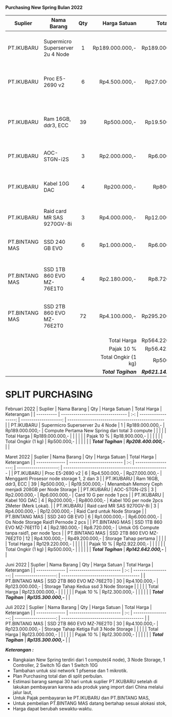 **Purchasing New Spring Bulan 2022**

| Suplier        | Nama Barang                      | Qty |        Harga Satuan |           Total Harga | Keterangan                                          |
| -------------- | -------------------------------- | :-: | ------------------: | --------------------: | --------------------------------------------------- |
| PT.IKUBARU     | Supermicro Superserver 2u 4 Node |  1  |     Rp189.000.000,- |       Rp189.000.000,- | Compute Pertama New Spring dari total 3 compute     |
| PT.IKUBARU     | Proc E5-2690 v2                  |  6  |       Rp4.500.000,- |        Rp27.000.000,- | Mengganti Prosesor node storage 1, 2 dan 3          |
| PT.IKUBARU     | Ram 16GB, ddr3, ECC              | 39  |         Rp500.000,- |        Rp19.500.000,- | Menambah Memory Ceph menjadi 208GB per Node Storage |
| PT.IKUBARU     | AOC-STGN-i2S                     |  3  |       Rp2.000.000,- |         Rp6.000.000,- | Card 10 G per node 1 pcs                            |
| PT.IKUBARU     | Kabel 10G DAC                    |  4  |         Rp200.000,- |           Rp800.000,- | Kabel 10G per node 2pcs 2Meter (Merk Lokal).        |
| PT.IKUBARU     | Raid card MR SAS 9270GV-8i       |  3  |       Rp4.000.000,- |        Rp12.000.000,- | Raid Card untuk Node Storage                        |
| PT.BINTANG MAS | SSD 240 GB EVO                   |  6  |       Rp1.000.000,- |         Rp6.000.000,- | Os Node Storage Raid1 Pernode 2 pcs                 |
| PT.BINTANG MAS | SSD 1TB 860 EVO MZ-76E1T0        |  4  |       Rp2.180.000,- |         Rp8.720.000,- | Untuk OS Compute tanpa raid1, per node 1pcs         |
| PT.BINTANG MAS | SSD 2TB 860 EVO MZ-76E2T0        | 72  |       Rp4.100.000,- |       Rp295.200.000,- | Untuk 3 node Storage Ceph, per node 24 ssd          |
|                |                                  |     |         Total Harga |       Rp564.220.000,- |                                                     |
|                |                                  |     |         Pajak  10 % |        Rp56.422.000,- |                                                     |
|                |                                  |     | Total Ongkir (1 kg) |           Rp500.000,- |                                                     |
|                |                                  |     | ***Total Tagihan*** | ***Rp621.142.000,-*** |                                                     |


# SPLIT PURCHASING
Februari 2022
| Suplier    | Nama Barang                      | Qty |        Harga Satuan |           Total Harga | Keterangan                                      |
| ---------- | -------------------------------- | :-: | ------------------: | --------------------: | ----------------------------------------------- |
| PT.IKUBARU | Supermicro Superserver 2u 4 Node |  1  |     Rp189.000.000,- |       Rp189.000.000,- | Compute Pertama New Spring dari total 3 compute |
|            |                                  |     |         Total Harga |       Rp189.000.000,- |                                                 |
|            |                                  |     |         Pajak  10 % |        Rp18.900.000,- |                                                 |
|            |                                  |     | Total Ongkir (1 kg) |           Rp500.000,- |                                                 |
|            |                                  |     | ***Total Tagihan*** | ***Rp208.400.000,-*** |                                                 |


Maret 2022
| Suplier        | Nama Barang                | Qty |        Harga Satuan |           Total Harga | Keterangan                                          |
| -------------- | -------------------------- | :-: | ------------------: | --------------------: | --------------------------------------------------- |
| PT.IKUBARU     | Proc E5-2690 v2            |  6  |       Rp4.500.000,- |        Rp27.000.000,- | Mengganti Prosesor node storage 1, 2 dan 3          |
| PT.IKUBARU     | Ram 16GB, ddr3, ECC        | 39  |         Rp500.000,- |        Rp19.500.000,- | Menambah Memory Ceph menjadi 208GB per Node Storage |
| PT.IKUBARU     | AOC-STGN-i2S               |  3  |       Rp2.000.000,- |         Rp6.000.000,- | Card 10 G per node 1 pcs                            |
| PT.IKUBARU     | Kabel 10G DAC              |  4  |         Rp200.000,- |           Rp800.000,- | Kabel 10G per node 2pcs 2Meter (Merk Lokal).        |
| PT.IKUBARU     | Raid card MR SAS 9270GV-8i |  3  |       Rp4.000.000,- |        Rp12.000.000,- | Raid Card untuk Node Storage                        |
| PT.BINTANG MAS | SSD 240 GB EVO             |  6  |       Rp1.000.000,- |         Rp6.000.000,- | Os Node Storage Raid1 Pernode 2 pcs                 |
| PT.BINTANG MAS | SSD 1TB 860 EVO MZ-76E1T0  |  4  |       Rp2.180.000,- |         Rp8.720.000,- | Untuk OS Compute tanpa raid1, per node 1pcs         |
| PT.BINTANG MAS | SSD 2TB 860 EVO MZ-76E2T0  | 12  |       Rp4.100.000,- |        Rp49.200.000,- | Storage Tahap pertama                               |
|                |                            |     |         Total Harga |       Rp129.220.000,- |                                                     |
|                |                            |     |         Pajak  10 % |        Rp12.922.000,- |                                                     |
|                |                            |     | Total Ongkir (1 kg) |           Rp500.000,- |                                                     |
|                |                            |     | ***Total Tagihan*** | ***Rp142.642.000,-*** |                                                     |


Juni 2022
| Suplier        | Nama Barang               | Qty |        Harga Satuan |           Total Harga | Keterangan                             |
| -------------- | ------------------------- | :-: | ------------------: | --------------------: | -------------------------------------- |
| PT.BINTANG MAS | SSD 2TB 860 EVO MZ-76E2T0 | 30  |       Rp4.100.000,- |       Rp123.000.000,- | Storage Tahap Kedua ssd 3 Node Storage |
|                |                           |     |         Total Harga |       Rp123.000.000,- |                                        |
|                |                           |     |         Pajak  10 % |        Rp12.300.000,- |                                        |
|                |                           |     | ***Total Tagihan*** | ***Rp135.300.000,-*** |                                        |


Juli 2022
| Suplier        | Nama Barang               | Qty |        Harga Satuan |           Total Harga | Keterangan                               |
| -------------- | ------------------------- | :-: | ------------------: | --------------------: | ---------------------------------------- |
| PT.BINTANG MAS | SSD 2TB 860 EVO MZ-76E2T0 | 30  |       Rp4.100.000,- |       Rp123.000.000,- | Storage Tahap Ketiga Full 3 Node Storage |
|                |                           |     |         Total Harga |       Rp123.000.000,- |                                          |
|                |                           |     |         Pajak  10 % |        Rp12.300.000,- |                                          |
|                |                           |     | ***Total Tagihan*** | ***Rp135.300.000,-*** |                                          |


***Keterangan :***
- Rangkaian New Spring terdiri dari 1 compute(4 node), 3 Node Storage, 1 Controller, 2 Switch 1G dan 1 Switch 10G
- Tambahan untuk sisi network 1 pfsense dan 1 mikrotik.
- Plan Purchasing total dan di split perbulan.
- Estimasi barang sampai 30 hari untuk suplier PT.IKUBARU setelah di lakukan pembayaran karena ada produk yang import dari China melalui jalur laut,
- Untuk Pajak pembayaran ke PT.IKUBARU dan PT.BINTANG MAS,
- Untuk pembelian PT.BINTANG MAS datang bertahap sesuai alokasi stok,
- Harga dapat berubah sewaktu-waktu.